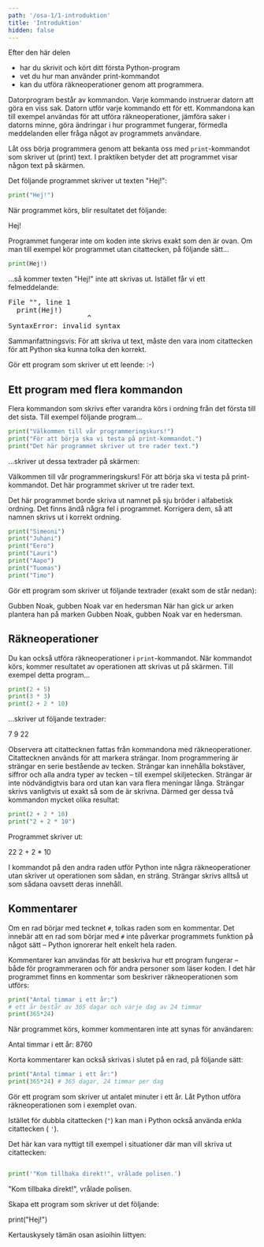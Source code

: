 ```yaml
---
path: '/osa-1/1-introduktion'
title: 'Introduktion'
hidden: false
---
```


<text-box variant='learningObjectives' name='Lärandemål'>

Efter den här delen

* har du skrivit och kört ditt första Python-program
* vet du hur man använder print-kommandot
* kan du utföra räkneoperationer genom att programmera.

</text-box>

Datorprogram består av kommandon. Varje kommando instruerar datorn att göra en viss sak. Datorn utför varje kommando ett för ett. Kommandona kan till exempel användas för att utföra räkneoperationer, jämföra saker i datorns minne, göra ändringar i hur programmet fungerar, förmedla meddelanden eller fråga något av programmets användare.

Låt oss börja programmera genom att bekanta oss med `print`-kommandot som skriver ut (print) text. I praktiken betyder det att programmet visar någon text på skärmen.

Det följande programmet skriver ut texten "Hej!":

```python
print("Hej!")
```

När programmet körs, blir resultatet det följande:

<sample-output>

Hej!

</sample-output>

Programmet fungerar inte om koden inte skrivs exakt som den är ovan. Om man till exempel kör programmet utan citattecken, på följande sätt…

```python
print(Hej!)
```

…så kommer texten "Hej!" inte att skrivas ut. Istället får vi ett felmeddelande:

<sample-output>

<pre>
File "<stdin>", line 1
  print(Hej!)
                   ^
SyntaxError: invalid syntax
</pre>

</sample-output>

Sammanfattningsvis: För att skriva ut text, måste den vara inom citattecken för att Python ska kunna tolka den korrekt.

<in-browser-programming-exercise name="Leende" tmcname="osa01-01_hymio" height="300px">

Gör ett program som skriver ut ett leende: :-)

</in-browser-programming-exercise>

## Ett program med flera kommandon

Flera kommandon som skrivs efter varandra körs i ordning från det första till det sista. Till exempel följande program…

```python
print("Välkommen till vår programmeringskurs!")
print("För att börja ska vi testa på print-kommandot.")
print("Det här programmet skriver ut tre rader text.")
```
…skriver ut dessa textrader på skärmen:

<sample-output>

Välkommen till vår programmeringskurs!
För att börja ska vi testa på print-kommandot.
Det här programmet skriver ut tre rader text.

</sample-output>

<in-browser-programming-exercise name="Fixa programmet: Sju bröder" tmcname="osa01-03_korjaa_ohjelma_7_veljesta">

Det här programmet borde skriva ut namnet på sju bröder i alfabetisk ordning. Det finns ändå några fel i programmet. Korrigera dem, så att namnen skrivs ut i korrekt ordning.

```python
print("Simeoni")
print("Juhani")
print("Eero")
print("Lauri")
print("Aapo")
print("Tuomas")
print("Timo")
```

</in-browser-programming-exercise>


<in-browser-programming-exercise name="Gubben Noak" tmcname="osa01-02_ukko_nooa">

Gör ett program som skriver ut följande textrader (exakt som de står nedan):

<sample-output>

Gubben Noak, gubben Noak var en hedersman
När han gick ur arken plantera han på marken
Gubben Noak, gubben Noak var en hedersman.

</sample-output>

</in-browser-programming-exercise>


## Räkneoperationer

Du kan också utföra räkneoperationer i `print`-kommandot. När kommandot körs, kommer resultatet av operationen att skrivas ut på skärmen. Till exempel detta program…

```python
print(2 + 5)
print(3 * 3)
print(2 + 2 * 10)
```
…skriver ut följande textrader:

<sample-output>

7
9
22

</sample-output>

Observera att citattecknen fattas från kommandona med räkneoperationer. Citattecknen används för att markera strängar. Inom programmering är strängar en serie bestående av tecken. Strängar kan innehålla bokstäver, siffror och alla andra typer av tecken – till exempel skiljetecken. Strängar är inte nödvändigtvis bara ord utan kan vara flera meningar långa. Strängar skrivs vanligtvis ut exakt så som de är skrivna. Därmed ger dessa två kommandon mycket olika resultat:

```python
print(2 + 2 * 10)
print("2 + 2 * 10")
```

Programmet skriver ut:

<sample-output>

22
2 + 2 * 10

</sample-output>

I kommandot på den andra raden utför Python inte några räkneoperationer utan skriver ut operationen som sådan, en sträng. Strängar skrivs alltså ut som sådana oavsett deras innehåll.

## Kommentarer

Om en rad börjar med tecknet `#`, tolkas raden som en kommentar. Det innebär att en rad som börjar med `#` inte påverkar programmets funktion på något sätt – Python ignorerar helt enkelt hela raden.

Kommentarer kan användas för att beskriva hur ett program fungerar – både för programmeraren och för andra personer som läser koden. I det här programmet finns en kommentar som beskriver räkneoperationen som utförs:

```python
print("Antal timmar i ett år:")
# ett år består av 365 dagar och varje dag av 24 timmar
print(365*24)
```

När programmet körs, kommer kommentaren inte att synas för användaren:

<sample-output>

Antal timmar i ett år:
8760

</sample-output>

Korta kommentarer kan också skrivas i slutet på en rad, på följande sätt:

```python
print("Antal timmar i ett år:")
print(365*24) # 365 dagar, 24 timmar per dag
```

<in-browser-programming-exercise name="Minuter i ett år" tmcname="osa01-04_minuuttien_maara_vuodessa">

Gör ett program som skriver ut antalet minuter i ett år. Låt Python utföra räkneoperationen som i exemplet ovan.

</in-browser-programming-exercise>

<in-browser-programming-exercise name="Kod som skriver ut kod" tmcname="osa01-05_ohjelma_tulostaa_koodia">

Istället för dubbla citattecken (`"`) kan man i Python också använda enkla citattecken ( `'`).

Det här kan vara nyttigt till exempel i situationer där man vill skriva ut citattecken:

```python

print('"Kom tillbaka direkt!", vrålade polisen.')

```

<sample-output>

"Kom tillbaka direkt!", vrålade polisen.

</sample-output>

Skapa ett program som skriver ut det följande:

<sample-output>

print("Hej!")

</sample-output>

</in-browser-programming-exercise>

Kertauskysely tämän osan asioihin liittyen:

<quiz id="90b76562-cc2b-5dd4-996b-895d7b5bc69e"></quiz>
